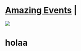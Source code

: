 # [Amazing Events](https://amazingevents-yusti.netlify.app/) | 


<img src='https://i.postimg.cc/NG25NhdC/Captura-de-pantalla-450.png'/>

# holaa


